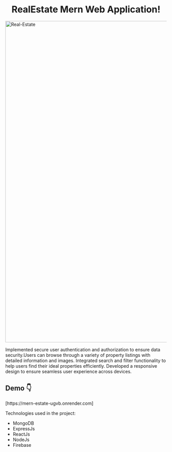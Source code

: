 <h1 align="center" id="title">RealEstate Mern Web Application! </h1>

<img src="https://socialify.git.ci/SagarWagdare/Real-Estate/image?language=1&name=1&owner=1&pattern=Solid&theme=Dark" alt="Real-Estate" width="1000" height="auto" />

<p id="description">Implemented secure user authentication and authorization to ensure data security.Users can browse through a variety of property listings with detailed information and images. Integrated search and filter functionality to help users find their ideal properties efficiently. Developed a responsive design to ensure seamless user experience across devices.</p>

<h2> Demo 👇</h2>
[https://mern-estate-ugvb.onrender.com]


Technologies used in the project:
*   MongoDB
*   ExpressJs
*   ReactJs
*   NodeJs
*   Firebase
